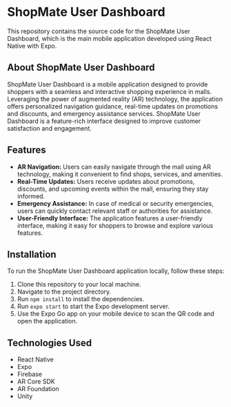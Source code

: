 # ShopMate User Dashboard

This repository contains the source code for the ShopMate User Dashboard, which is the main mobile application developed using React Native with Expo.

## About ShopMate User Dashboard

ShopMate User Dashboard is a mobile application designed to provide shoppers with a seamless and interactive shopping experience in malls. Leveraging the power of augmented reality (AR) technology, the application offers personalized navigation guidance, real-time updates on promotions and discounts, and emergency assistance services. ShopMate User Dashboard is a feature-rich interface designed to improve customer satisfaction and engagement.
## Features

- **AR Navigation:** Users can easily navigate through the mall using AR technology, making it convenient to find shops, services, and amenities.
- **Real-Time Updates:** Users receive updates about promotions, discounts, and upcoming events within the mall, ensuring they stay informed.
- **Emergency Assistance:** In case of medical or security emergencies, users can quickly contact relevant staff or authorities for assistance.
- **User-Friendly Interface:** The application features a user-friendly interface, making it easy for shoppers to browse and explore various features.

## Installation

To run the ShopMate User Dashboard application locally, follow these steps:

1. Clone this repository to your local machine.
2. Navigate to the project directory.
3. Run `npm install` to install the dependencies.
4. Run `expo start` to start the Expo development server.
5. Use the Expo Go app on your mobile device to scan the QR code and open the application.

## Technologies Used

- React Native
- Expo
- Firebase
- AR Core SDK
- AR Foundation
- Unity
